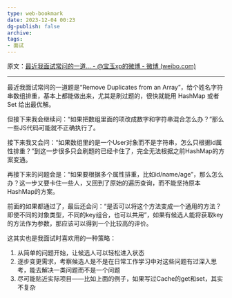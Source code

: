 ```yaml
---
type: web-bookmark
date: 2023-12-04 00:23
dg-publish: false
archive: 
tags:
- 面试
---
```

原文：[最近我面试常问的一道... - @宝玉xp的微博 - 微博 (weibo.com)](https://weibo.com/1727858283/K65Fe5ZUl?pagetype=fav)

---

最近我面试常问的一道题是“Remove Duplicates from an Array”，给个姓名字符串数组排重，基本上都能做出来，尤其是刷过题的，很快就能用 HashMap 或者 Set 给出最优解。  
  
但接下来我会继续问：“如果把数组里面的项改成数字和字符串混合怎么办？”那么一些JS代码可能就不正确执行了。  
  
接下来我又会问：“如果数组里的是一个User对象而不是字符串，怎么只根据id属性排重？”到这一步很多只会刷题的已经卡住了，完全无法根据之前HashMap的方案变通。  
  
再接下来的问题会是：“如果要根据多个属性排重，比如id/name/age”，那么怎么办？这一步又要卡住一些人，又回到了原始的遍历查询，而不能坚持原本HashMap的方案。  
  
前面的如果都通过了，最后还会问：“是否可以将这个方法变成一个通用的方法？即使不同的对象类型，不同的key组合，也可以共用”，如果有候选人能将获取key的方法作为参数，那应该可以得到一个比较高的评价。  
  
这其实也是我面试时喜欢用的一种策略：  
1. 从简单的问题开始，让候选人可以轻松进入状态  
2. 逐步变更需求，考察候选人是不是在日常工作学习中对这些问题有过深入思考，能去解决一类问题而不是一个问题  
3. 尽可能贴近实际项目——比如上面的例子，如果写过Cache的get和set，其实不复杂